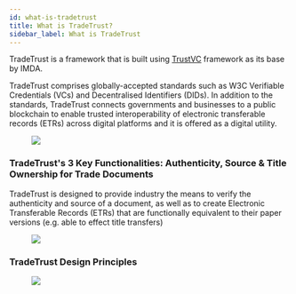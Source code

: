 ```yaml
---
id: what-is-tradetrust
title: What is TradeTrust?
sidebar_label: What is TradeTrust
---
```


TradeTrust is a framework that is built using [TrustVC](https://github.com/TrustVC) framework as its base by IMDA.

TradeTrust comprises globally-accepted standards such as W3C Verifiable Credentials (VCs) and Decentralised Identifiers (DIDs). In addition to the standards, TradeTrust connects governments and businesses to a public blockchain to enable trusted interoperability of electronic transferable records (ETRs) across digital platforms and it is offered as a digital utility.

<figure style={{ maxWidth: "960px", margin: "0 auto" }}>
  <img src='/docs/topics/introduction/what-is-tradetrust/key-components-tradetrust.jpeg' />
</figure>

### TradeTrust's 3 Key Functionalities: Authenticity, Source & Title Ownership for Trade Documents

TradeTrust is designed to provide industry the means to verify the authenticity and source of a document, as well as to create Electronic Transferable Records (ETRs) that are functionally equivalent to their paper versions (e.g. able to effect title transfers)

<figure style={{ maxWidth: "800px", margin: "0 auto" }}>
  <img src='/docs/topics/introduction/what-is-tradetrust/3-functionalities.png' />
</figure>

### TradeTrust Design Principles

<figure style={{ maxWidth: "800px", margin: "0 auto" }}>
  <img src='/docs/topics/introduction/what-is-tradetrust/tradetrust-design-principles.png' />
</figure>
